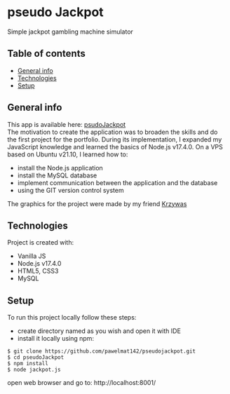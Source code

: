 # pseudo Jackpot
 Simple jackpot gambling machine simulator
 
## Table of contents
* [General info](#general-info)
* [Technologies](#technologies)
* [Setup](#setup)

## General info
 This app is available here: [psudoJackpot](http://130.162.34.50:8001/) <br />
 The motivation to create the application was to broaden the skills and do the first project for the portfolio. During its implementation, I expanded my JavaScript knowledge and learned the basics of Node.js v17.4.0. On a VPS based on Ubuntu v21.10, I learned how to:
- install the Node.js application
- install the MySQL database
- implement communication between the application and the database
- using the GIT version control system

The graphics for the project were made by my friend [Krzywas](https://www.instagram.com/krzywas.ink/)
 
## Technologies
Project is created with:
* Vanilla JS 
* Node.js v17.4.0
* HTML5, CSS3
* MySQL 

## Setup
To run this project locally follow these steps: 
* create directory named as you wish and open it with IDE
* install it locally using npm:
```
$ git clone https://github.com/pawelmat142/pseudojackpot.git
$ cd pseudoJackpot
$ npm install
$ node jackpot.js
```

open web browser and go to: http://localhost:8001/